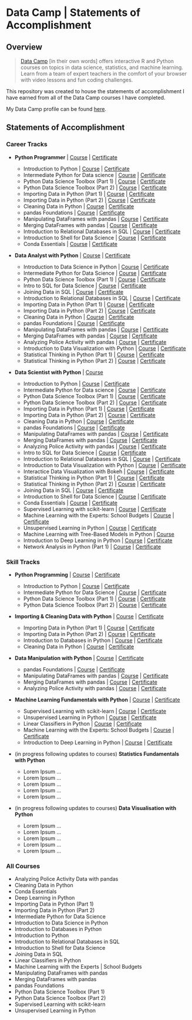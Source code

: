 # Data Camp | Statements of Accomplishment

## Overview

> [Data Camp](https://www.datacamp.com/home) [in their own words] offers interactive R and Python courses on topics in data science, statistics, and machine learning. Learn from a team of expert teachers in the comfort of your browser with video lessons and fun coding challenges.

This repository was created to house the statements of accomplishment I have earned from all of the Data Camp courses I have completed.

My Data Camp profile can be found [here](https://www.datacamp.com/profile/MatthewWilliamNoble).

## Statements of Accomplishment

### Career Tracks

- **Python Programmer** | [Course](https://www.datacamp.com/tracks/python-programmer?version=2) | [Certificate](https://www.datacamp.com/statement-of-accomplishment/track/961404b7132ff372f1eb8511949689da762dff66)
	- Introduction to Python | [Course](https://www.datacamp.com/courses/intro-to-python-for-data-science) | [Certificate](https://www.datacamp.com/statement-of-accomplishment/course/4c242c73d5e22b24130f989b0d38541bdb8a271e)
	- Intermediate Python for Data science | [Course](https://www.datacamp.com/courses/intermediate-python-for-data-science) | [Certificate](https://www.datacamp.com/statement-of-accomplishment/course/0713cbee35e43fb9a135f20ae9f115608e1de9a2)
	- Python Data Science Toolbox (Part 1) | [Course](https://www.datacamp.com/courses/python-data-science-toolbox-part-1) | [Certificate](https://www.datacamp.com/statement-of-accomplishment/course/6b9760e2b783d61f7de19081263f2f9cee7c059b)
	- Python Data Science Toolbox (Part 2) | [Course](https://www.datacamp.com/courses/python-data-science-toolbox-part-2) | [Certificate](https://www.datacamp.com/statement-of-accomplishment/course/f8576fa73c57c4903c68b6e6cb7261f5f35fa01c)
	- Importing Data in Python (Part 1) | [Course](https://www.datacamp.com/courses/importing-data-in-python-part-1) | [Certificate](https://www.datacamp.com/statement-of-accomplishment/course/49647ce54a41fbf003806d18b4f25932c8500bfa)
	- Importing Data in Python (Part 2) | [Course](https://www.datacamp.com/courses/importing-data-in-python-part-2) | [Certificate](https://www.datacamp.com/statement-of-accomplishment/course/3d18052728fada118f46688a2298e03bf2f4be0b)
	- Cleaning Data in Python | [Course](https://www.datacamp.com/courses/cleaning-data-in-python) | [Certificate](https://www.datacamp.com/statement-of-accomplishment/course/0e0a12775a37ceb874c496637ab9d4bc75a31051)
	- pandas Foundations | [Course](https://www.datacamp.com/courses/pandas-foundations) | [Certificate](https://www.datacamp.com/statement-of-accomplishment/course/745a95bb8fd01c55159ddb4659ef1aee112c34ce)
	- Manipulating DataFrames with pandas | [Course](https://www.datacamp.com/courses/manipulating-dataframes-with-pandas) | [Certificate](https://www.datacamp.com/statement-of-accomplishment/course/94b9695aed0f6581754b42f14d78c5d7558e2823)
	- Merging DataFrames with pandas | [Course](https://www.datacamp.com/courses/merging-dataframes-with-pandas) | [Certificate](https://www.datacamp.com/statement-of-accomplishment/course/60bf3e5b0d8116b22c4a99a056455a8216a4c4fa)
	- Introduction to Relational Databases in SQL | [Course](https://www.datacamp.com/courses/introduction-to-relational-databases-in-sql) | [Certificate](https://www.datacamp.com/statement-of-accomplishment/course/08af6218cb8d2fe330e95777671f60f7f8f03fdc)
	- Introduction to Shell for Data Science | [Course](https://www.datacamp.com/courses/introduction-to-shell-for-data-science) | [Certificate](https://www.datacamp.com/statement-of-accomplishment/course/3cd4bd4507c48fcbb78502286b44a4a96a8c3bf6)
	- Conda Essentials | [Course](https://www.datacamp.com/courses/conda-essentials) | [Certificate](https://www.datacamp.com/statement-of-accomplishment/course/6241ca1d6feb02453b492a249ae284bb712cd73a)

-  **Data Analyst with Python** | [Course](https://www.datacamp.com/tracks/data-analyst-with-python?version=2) | [Certificate](https://www.datacamp.com/statement-of-accomplishment/track/3b3c0a391e9f7dcdc6ce5cf9d6c0d38ecabf5ff7)
	- Introduction to Data Science in Python | [Course](https://www.datacamp.com/courses/introduction-to-data-science-in-python) | [Certificate](https://www.datacamp.com/statement-of-accomplishment/course/f0ef3884c6810815cb2ae4c4445d854389ca0a59)
	- Intermediate Python for Data Science | [Course](https://www.datacamp.com/courses/intermediate-python-for-data-science) | [Certificate](https://www.datacamp.com/statement-of-accomplishment/course/0713cbee35e43fb9a135f20ae9f115608e1de9a2)
	- Python Data Science Toolbox (Part 1) | [Course](https://www.datacamp.com/courses/python-data-science-toolbox-part-1) | [Certificate](https://www.datacamp.com/statement-of-accomplishment/course/6b9760e2b783d61f7de19081263f2f9cee7c059b)
  	- Intro to SQL for Data Science | [Course](https://www.datacamp.com/courses/intro-to-sql-for-data-science) | [Certificate](https://www.datacamp.com/statement-of-accomplishment/course/a80f05b7903d00decfafe9a6da9cb242284756d8)
  	- Joining Data in SQL | [Course](https://www.datacamp.com/courses/joining-data-in-postgresql) | [Certificate](https://www.datacamp.com/statement-of-accomplishment/course/028454c9ce2222d509283a29db1808a843734b4a)
  	- Introduction to Relational Databases in SQL | [Course](https://www.datacamp.com/courses/introduction-to-relational-databases-in-sql) | [Certificate](https://www.datacamp.com/statement-of-accomplishment/course/08af6218cb8d2fe330e95777671f60f7f8f03fdc)
  	- Importing Data in Python (Part 1) | [Course](https://www.datacamp.com/courses/importing-data-in-python-part-1) | [Certificate](https://www.datacamp.com/statement-of-accomplishment/course/49647ce54a41fbf003806d18b4f25932c8500bfa)
  	- Importing Data in Python (Part 2) | [Course](https://www.datacamp.com/courses/importing-data-in-python-part-2) | [Certificate](https://www.datacamp.com/statement-of-accomplishment/course/3d18052728fada118f46688a2298e03bf2f4be0b)
  	- Cleaning Data in Python | [Course](https://www.datacamp.com/courses/cleaning-data-in-python) | [Certificate](https://www.datacamp.com/statement-of-accomplishment/course/0e0a12775a37ceb874c496637ab9d4bc75a31051)
  	- pandas Foundations | [Course](https://www.datacamp.com/courses/pandas-foundations) | [Certificate](https://www.datacamp.com/statement-of-accomplishment/course/745a95bb8fd01c55159ddb4659ef1aee112c34ce)
  	- Manipulating DataFrames with pandas | [Course](https://www.datacamp.com/courses/manipulating-dataframes-with-pandas) | [Certificate](https://www.datacamp.com/statement-of-accomplishment/course/94b9695aed0f6581754b42f14d78c5d7558e2823)
  	- Merging DataFrames with pandas | [Course](https://www.datacamp.com/courses/merging-dataframes-with-pandas) | [Certificate](https://www.datacamp.com/statement-of-accomplishment/course/60bf3e5b0d8116b22c4a99a056455a8216a4c4fa)
  	- Analyzing Police Activity with pandas | [Course](https://www.datacamp.com/courses/analyzing-police-activity-with-pandas) | [Certificate](https://www.datacamp.com/statement-of-accomplishment/course/f6939d775818dfa9210a3841a83d4fb6c10c4676)
  	- Introduction to Data Visualization with Python | [Course](https://www.datacamp.com/courses/introduction-to-data-visualization-with-python) | [Certificate](https://www.datacamp.com/statement-of-accomplishment/course/7e8174657c28ce9cb89a896ae39d2d91e55ac54a)
  	- Statistical Thinking in Python (Part 1) | [Course](datacamp.com/courses/statistical-thinking-in-python-part-1) | [Certificate](https://www.datacamp.com/statement-of-accomplishment/course/741903ed33326bee1a07a0a95869488ce2e1632f)
  	- Statistical Thinking in Python (Part 2) | [Course](https://www.datacamp.com/courses/statistical-thinking-in-python-part-2) | [Certificate](https://www.datacamp.com/statement-of-accomplishment/course/eefd01f70abbaf195460a3f9aa1e1440be4eb558)

- **Data Scientist with Python** | [Course](https://www.datacamp.com/tracks/data-scientist-with-python?version=2)
	- Introduction to Python | [Course](https://www.datacamp.com/courses/intro-to-python-for-data-science) | [Certificate](https://www.datacamp.com/statement-of-accomplishment/course/4c242c73d5e22b24130f989b0d38541bdb8a271e)
	- Intermediate Python for Data science | [Course](https://www.datacamp.com/courses/intermediate-python-for-data-science) | [Certificate](https://www.datacamp.com/statement-of-accomplishment/course/0713cbee35e43fb9a135f20ae9f115608e1de9a2)
	- Python Data Science Toolbox (Part 1) | [Course](https://www.datacamp.com/courses/python-data-science-toolbox-part-1) | [Certificate](https://www.datacamp.com/statement-of-accomplishment/course/6b9760e2b783d61f7de19081263f2f9cee7c059b)
	- Python Data Science Toolbox (Part 2) | [Course](https://www.datacamp.com/courses/python-data-science-toolbox-part-2) | [Certificate](https://www.datacamp.com/statement-of-accomplishment/course/f8576fa73c57c4903c68b6e6cb7261f5f35fa01c)
	- Importing Data in Python (Part 1) | [Course](https://www.datacamp.com/courses/importing-data-in-python-part-1) | [Certificate](https://www.datacamp.com/statement-of-accomplishment/course/49647ce54a41fbf003806d18b4f25932c8500bfa)
	- Importing Data in Python (Part 2) | [Course](https://www.datacamp.com/courses/importing-data-in-python-part-2) | [Certificate](https://www.datacamp.com/statement-of-accomplishment/course/3d18052728fada118f46688a2298e03bf2f4be0b)
	- Cleaning Data in Python | [Course](https://www.datacamp.com/courses/cleaning-data-in-python) | [Certificate](https://www.datacamp.com/statement-of-accomplishment/course/0e0a12775a37ceb874c496637ab9d4bc75a31051)
	- pandas Foundations | [Course](https://www.datacamp.com/courses/pandas-foundations) | [Certificate](https://www.datacamp.com/statement-of-accomplishment/course/745a95bb8fd01c55159ddb4659ef1aee112c34ce)
  	- Manipulating DataFrames with pandas | [Course](https://www.datacamp.com/courses/manipulating-dataframes-with-pandas) | [Certificate](https://www.datacamp.com/statement-of-accomplishment/course/94b9695aed0f6581754b42f14d78c5d7558e2823)
  	- Merging DataFrames with pandas | [Course](https://www.datacamp.com/courses/merging-dataframes-with-pandas) | [Certificate](https://www.datacamp.com/statement-of-accomplishment/course/60bf3e5b0d8116b22c4a99a056455a8216a4c4fa)
  	- Analyzing Police Activity with pandas | [Course](https://www.datacamp.com/courses/analyzing-police-activity-with-pandas) | [Certificate](https://www.datacamp.com/statement-of-accomplishment/course/f6939d775818dfa9210a3841a83d4fb6c10c4676)
  	- Intro to SQL for Data Science | [Course](https://www.datacamp.com/courses/intro-to-sql-for-data-science) | [Certificate](https://www.datacamp.com/statement-of-accomplishment/course/a80f05b7903d00decfafe9a6da9cb242284756d8)
	- Introduction to Relational Databases in SQL | [Course](https://www.datacamp.com/courses/introduction-to-relational-databases-in-sql) | [Certificate](https://www.datacamp.com/statement-of-accomplishment/course/08af6218cb8d2fe330e95777671f60f7f8f03fdc)
  	- Introduction to Data Visualization with Python | [Course](https://www.datacamp.com/courses/introduction-to-data-visualization-with-python) | [Certificate](https://www.datacamp.com/statement-of-accomplishment/course/7e8174657c28ce9cb89a896ae39d2d91e55ac54a)
	- Interactice Data Visualization with Bokeh | [Course](https://www.datacamp.com/courses/interactive-data-visualization-with-bokeh) | [Certificate](https://www.datacamp.com/statement-of-accomplishment/course/a18e281d287c1019069b725475b152fa27b1e21a)
  	- Statistical Thinking in Python (Part 1) | [Course](datacamp.com/courses/statistical-thinking-in-python-part-1) | [Certificate](https://www.datacamp.com/statement-of-accomplishment/course/741903ed33326bee1a07a0a95869488ce2e1632f)
  	- Statistical Thinking in Python (Part 2) | [Course](https://www.datacamp.com/courses/statistical-thinking-in-python-part-2) | [Certificate](https://www.datacamp.com/statement-of-accomplishment/course/eefd01f70abbaf195460a3f9aa1e1440be4eb558)
  	- Joining Data in SQL | [Course](https://www.datacamp.com/courses/joining-data-in-postgresql) | [Certificate](https://www.datacamp.com/statement-of-accomplishment/course/028454c9ce2222d509283a29db1808a843734b4a)
	- Introduction to Shell for Data Science | [Course](https://www.datacamp.com/courses/introduction-to-shell-for-data-science) | [Certificate](https://www.datacamp.com/statement-of-accomplishment/course/3cd4bd4507c48fcbb78502286b44a4a96a8c3bf6)
	- Conda Essentials | [Course](https://www.datacamp.com/courses/conda-essentials) | [Certificate](https://www.datacamp.com/statement-of-accomplishment/course/6241ca1d6feb02453b492a249ae284bb712cd73a)
	- Supervised Learning with scikit-learn | [Course](https://www.datacamp.com/courses/supervised-learning-with-scikit-learn) | [Certificate](https://www.datacamp.com/statement-of-accomplishment/course/2d4912c971b27bd75a5fe816b53d8f9d7c109d99)
	- Machine Learning with the Experts: School Budgets | [Course](https://www.datacamp.com/courses/machine-learning-with-the-experts-school-budgets) | [Certificate](https://www.datacamp.com/statement-of-accomplishment/course/c4a5505fa9f08be13fefec73bbc8634a0344fdb9)
	- Unsupervised Learning in Python | [Course](https://www.datacamp.com/courses/unsupervised-learning-in-python) | [Certificate](https://www.datacamp.com/statement-of-accomplishment/course/f4aa8c15bfee754a3a03ceaf9d54c570cdd5a6ac)
	- Machine Learning with Tree-Based Models in Python | [Course](https://www.datacamp.com/courses/machine-learning-with-tree-based-models-in-python)
	- Introduction to Deep Learning in Python | [Course](https://www.datacamp.com/courses/deep-learning-in-python) | [Certificate](https://www.datacamp.com/statement-of-accomplishment/course/d8e8729ed4a013b20d3165a6ea33010619d08032)
	- Network Analysis in Python (Part 1) | [Course](https://www.datacamp.com/courses/network-analysis-in-python-part-1) | [Certificate](https://www.datacamp.com/statement-of-accomplishment/course/e85bb41c526d71d6d71d70c622453eac90e0f11b)

### Skill Tracks

- **Python Programming** | [Course](https://www.datacamp.com/tracks/python-programming?version=1) | [Certificate](https://www.datacamp.com/statement-of-accomplishment/track/84fc9ffe34d39f095f0096f97cacae21ffbd7d3b)
	- Introduction to Python | [Course](https://www.datacamp.com/courses/intro-to-python-for-data-science) | [Certificate](https://www.datacamp.com/statement-of-accomplishment/course/4c242c73d5e22b24130f989b0d38541bdb8a271e)
	- Intermediate Python for Data Science | [Course](https://www.datacamp.com/courses/intermediate-python-for-data-science) | [Certificate](https://www.datacamp.com/statement-of-accomplishment/course/0713cbee35e43fb9a135f20ae9f115608e1de9a2)
	- Python Data Science Toolbox (Part 1) | [Course](https://www.datacamp.com/courses/python-data-science-toolbox-part-1) | [Certificate](https://www.datacamp.com/statement-of-accomplishment/course/6b9760e2b783d61f7de19081263f2f9cee7c059b)
	- Python Data Science Toolbox (Part 2) | [Course](https://www.datacamp.com/courses/python-data-science-toolbox-part-2) | [Certificate](https://www.datacamp.com/statement-of-accomplishment/course/f8576fa73c57c4903c68b6e6cb7261f5f35fa01c)
  
- **Importing & Cleaning Data with Python** | [Course](https://www.datacamp.com/tracks/importing-cleaning-data-with-python?version=1) | [Certificate](https://www.datacamp.com/statement-of-accomplishment/track/dda72139ce1cabf0737b1520efcf857ce82016c1)
	- Importing Data in Python (Part 1) | [Course](https://www.datacamp.com/courses/importing-data-in-python-part-1) | [Certificate](https://www.datacamp.com/statement-of-accomplishment/course/49647ce54a41fbf003806d18b4f25932c8500bfa)
	- Importing Data in Python (Part 2) | [Course](https://www.datacamp.com/courses/importing-data-in-python-part-2) | [Certificate](https://www.datacamp.com/statement-of-accomplishment/course/3d18052728fada118f46688a2298e03bf2f4be0b)
	- Introduction to Databases in Python | [Course](https://www.datacamp.com/courses/introduction-to-relational-databases-in-python) | [Certificate](https://www.datacamp.com/statement-of-accomplishment/course/3851f444b962a16b6a7c3936509bdc1126253187)
	- Cleaning Data in Python | [Course](https://www.datacamp.com/courses/cleaning-data-in-python) | [Certificate](https://www.datacamp.com/statement-of-accomplishment/course/0e0a12775a37ceb874c496637ab9d4bc75a31051)
  
- **Data Manipulation with Python** | [Course](https://www.datacamp.com/tracks/data-manipulation-with-python?version=1) | [Certificate](https://www.datacamp.com/statement-of-accomplishment/track/2b008fdbac0330c49ff03debb477dfc89cb81024)
	- pandas Foundations | [Course](https://www.datacamp.com/courses/pandas-foundations) | [Certificate](https://www.datacamp.com/statement-of-accomplishment/course/745a95bb8fd01c55159ddb4659ef1aee112c34ce)
	- Manipulating DataFrames with pandas | [Course](https://www.datacamp.com/courses/manipulating-dataframes-with-pandas) | [Certificate](https://www.datacamp.com/statement-of-accomplishment/course/94b9695aed0f6581754b42f14d78c5d7558e2823)
	- Merging DataFrames with pandas | [Course](https://www.datacamp.com/courses/merging-dataframes-with-pandas) | [Certificate](https://www.datacamp.com/statement-of-accomplishment/course/60bf3e5b0d8116b22c4a99a056455a8216a4c4fa)
	- Analyzing Police Activity with pandas | [Course](https://www.datacamp.com/courses/analyzing-police-activity-with-pandas) | [Certificate](https://www.datacamp.com/statement-of-accomplishment/course/f6939d775818dfa9210a3841a83d4fb6c10c4676)
  
- **Machine Learning Fundamentals with Python** | [Course](https://www.datacamp.com/tracks/machine-learning-fundamentals-with-python?version=1) | [Certificate](https://www.datacamp.com/statement-of-accomplishment/track/174dc71add6c4ab4f92c88f2442f7edbfd02b5b7)
	- Supervised Learning with scikit-learn | [Course](https://www.datacamp.com/courses/supervised-learning-with-scikit-learn) | [Certificate](https://www.datacamp.com/statement-of-accomplishment/course/2d4912c971b27bd75a5fe816b53d8f9d7c109d99)
	- Unsupervised Learning in Python | [Course](https://www.datacamp.com/courses/unsupervised-learning-in-python) | [Certificate](https://www.datacamp.com/statement-of-accomplishment/course/f4aa8c15bfee754a3a03ceaf9d54c570cdd5a6ac)
	- Linear Classifiers in Python | [Course](https://www.datacamp.com/courses/linear-classifiers-in-python) | [Certificate](https://www.datacamp.com/statement-of-accomplishment/course/6fb7975ac6089fa4dd9f74f8761a885a9839e752)
	- Machine Learning with the Experts: School Budgets | [Course](https://www.datacamp.com/courses/machine-learning-with-the-experts-school-budgets) | [Certificate](https://www.datacamp.com/statement-of-accomplishment/course/c4a5505fa9f08be13fefec73bbc8634a0344fdb9)
	- Introduction to Deep Learning in Python | [Course](https://www.datacamp.com/courses/deep-learning-in-python) | [Certificate](https://www.datacamp.com/statement-of-accomplishment/course/d8e8729ed4a013b20d3165a6ea33010619d08032)
  
- (in progress following updates to courses) **Statistics Fundamentals with Python**
	- Lorem Ipsum ...
	- Lorem Ipsum ...
	- Lorem Ipsum ...
	- Lorem Ipsum ...
	- Lorem Ipsum ...

- (in progress following updates to courses) **Data Visualisation with Python**
	- Lorem Ipsum ...
	- Lorem Ipsum ...
	- Lorem Ipsum ...
	- Lorem Ipsum ...
	- Lorem Ipsum ...

### All Courses

- Analyzing Police Activity Data with pandas
- Cleaning Data in Python
- Conda Essentials
- Deep Learning in Python
- Importing Data in Python (Part 1)
- Importing Data in Python (Part 2)
- Intermediate Python for Data Science
- Introduction to Data Science in Python
- Introduction to Databases in Python
- Introduction to Python
- Introduction to Relational Databases in SQL
- Introduction to Shell for Data Science
- Joining Data in SQL
- Linear Classifiers in Python
- Machine Learning with the Experts | School Budgets
- Manipulating DataFrames with pandas
- Merging DataFrames with pandas
- pandas Foundations
- Python Data Science Toolbox (Part 1)
- Python Data Science Toolbox (Part 2)
- Supervised Learning with scikit-learn
- Unsupervised Learning in Python
